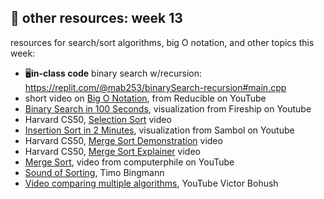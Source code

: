 ## 🤖 other resources: week 13

resources for search/sort algorithms, big O notation, and other topics this week:
- 🖥️**in-class code** binary search w/recursion: https://replit.com/@mab253/binarySearch-recursion#main.cpp
- short video on  [Big O Notation](https://youtu.be/Q_1M2JaijjQ), from Reducible on YouTube
- [Binary Search in 100 Seconds](https://www.youtube.com/watch?v=MFhxShGxHWc), visualization from Fireship on Youtube
- Harvard CS50, [Selection Sort](https://video.cs50.io/3hH8kTHFw2A?start=47) video
- [Insertion Sort in 2 Minutes](https://www.youtube.com/watch?v=JU767SDMDvA), visualization from Sambol on Youtube
- Harvard CS50, [Merge Sort Demonstration](https://video.cs50.io/4oqjcKenCH8) video
- Harvard CS50, [Merge Sort Explainer](https://video.cs50.io/Ns7tGNbtvV4) video
- [Merge Sort](https://www.youtube.com/watch?v=kgBjXUE_Nwc&t=182s), video from computerphile on YouTube
- [Sound of Sorting](https://panthema.net/2013/sound-of-sorting/), Timo Bingmann
- [Video comparing multiple algorithms](https://www.youtube.com/watch?v=ZZuD6iUe3Pc&list=UULP_hF6e1ELHXF-xtVvLjkq9g&index=1), YouTube Victor Bohush
